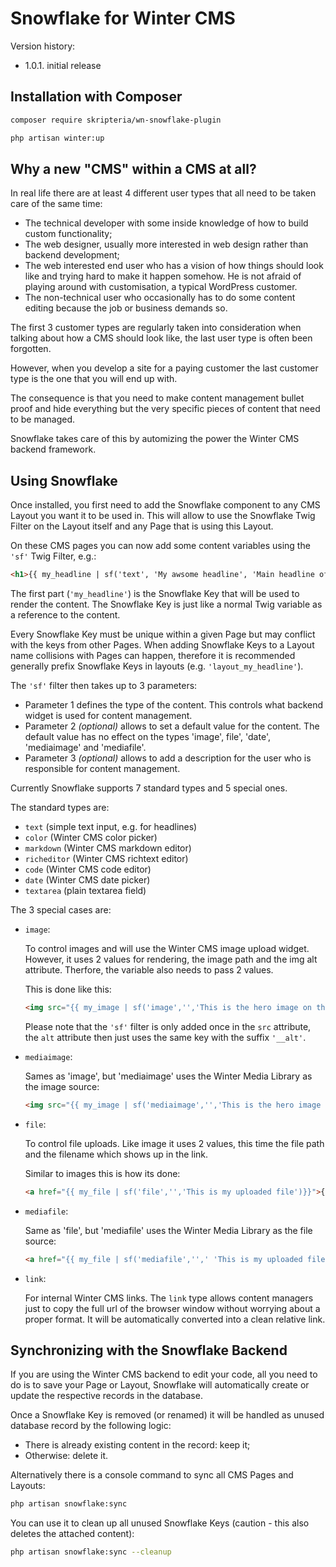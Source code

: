 # Snowflake for Winter CMS
Version history:

- 1.0.1. initial release
## Installation with Composer

```sh
composer require skripteria/wn-snowflake-plugin

php artisan winter:up
```
## Why a new "CMS" within a CMS at all?

In real life there are at least 4 different user types that all need to be taken care of the same time:

- The technical developer with some inside knowledge of how to build custom functionality;
- The web designer, usually more interested in web design rather than backend development;
- The web interested end user who has a vision of how things should look like and trying hard to make it happen somehow. He is not afraid of playing around with customisation, a typical WordPress customer.
- The non-technical user who occasionally has to do some content editing because the job or business demands so.

The first 3 customer types are regularly taken into consideration when talking about how a CMS should look like, the last user type is often been forgotten.

However, when you develop a site for a paying customer the last customer type is the one that you will end up with.

The consequence is that you need to make content management bullet proof and hide everything but the very specific pieces of content that need to be managed.

Snowflake takes care of this by automizing the power the Winter CMS backend framework.

## Using Snowflake

Once installed, you first need to add the Snowflake component to any CMS Layout you want it to be used in. This will allow to use the Snowflake Twig Filter on the Layout itself and any Page that is using this Layout.

On these CMS pages you can now add some content variables using the `'sf'` Twig Filter, e.g.:

```html
<h1>{{ my_headline | sf('text', 'My awsome headline', 'Main headline of this page.') }}</h1>
```

The first part (`'my_headline'`) is the Snowflake Key that will be used to render the content. The Snowflake Key is just like a normal Twig variable as a reference to the content.

Every Snowflake Key must be unique within a given Page but may conflict with the keys from other Pages. When adding Snowflake Keys to a Layout name collisions with Pages can happen, therefore it is recommended generally prefix Snowflake Keys in layouts (e.g. `'layout_my_headline'`).

The `'sf'` filter then takes up to 3 parameters:

- Parameter 1 defines the type of the content. This controls what backend widget is used for content management.
- Parameter 2 *(optional)* allows to set a default value for the content. The default value has no effect on the types 'image', file', 'date', 'mediaimage' and 'mediafile'.
- Parameter 3 *(optional)* allows to add a description for the user who is responsible for content management.

Currently Snowflake supports 7 standard types and 5 special ones.

The standard types are:

- `text` (simple text input, e.g. for headlines)
- `color` (Winter CMS color picker)
- `markdown` (Winter CMS markdown editor)
- `richeditor` (Winter CMS richtext editor)
- `code` (Winter CMS code editor)
- `date` (Winter CMS date picker)
- `textarea` (plain textarea field)

The 3 special cases are:

- `image`:

    To control images and will use the Winter CMS image upload widget.
    However, it uses 2 values for rendering, the image path and the img alt attribute. Therfore, the variable also needs to pass 2 values.


    This is done like this:

    ```html
    <img src="{{ my_image | sf('image','','This is the hero image on this page')}}" alt='{{ my_image___alt }}'>
    ```
    Please note that the `'sf'` filter is only added once in the `src` attribute, the `alt` attribute then just uses the same key with the suffix `'__alt'`.

- `mediaimage`:

    Sames as 'image', but 'mediaimage' uses the Winter Media Library as the image source:

    ```html
    <img src="{{ my_image | sf('mediaimage','','This is the hero image on this page')}}" alt='{{ my_image___alt }}'>
    ```

- `file`:

    To control file uploads. Like image it uses 2 values, this time the file path and the filename which shows up in the link.

    Similar to images this is how its done:

    ```html
    <a href="{{ my_file | sf('file','','This is my uploaded file')}}">{{ my_file__name }}</a>
    ```

- `mediafile`:

    Same as 'file', but 'mediafile' uses the Winter Media Library as the file source:

    ```html
    <a href="{{ my_file | sf('mediafile','',' 'This is my uploaded file')}}">{{ my_file__name }}</a>
    ```

- `link`:

    For internal Winter CMS links. The `link` type allows content managers just to copy the full url of the browser window without worrying about a proper format. It will be automatically converted into a clean relative link.

## Synchronizing with the Snowflake Backend

If you are using the Winter CMS backend to edit your code, all you need to do is to save your Page or Layout, Snowflake will automatically create or update the respective records in the database.

Once a Snowflake Key is removed (or renamed) it will be handled as unused database record by the following logic:

- There is already existing content in the record: keep it;
- Otherwise: delete it.

Alternatively there is a console command to sync all CMS Pages and Layouts:

```sh
php artisan snowflake:sync
```

You can use it to clean up all unused Snowflake Keys (caution - this also deletes the attached content):

```sh
php artisan snowflake:sync --cleanup
```
